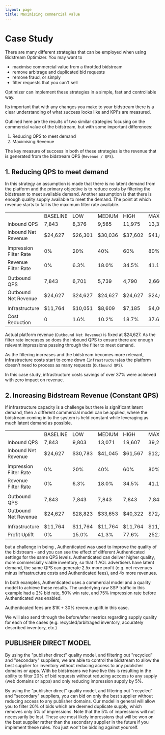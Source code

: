 ```yaml
---
layout: page
title: Maximising commercial value
---
```


# Case Study

There are many different strategies that can be employed when using Bidstream Optimizer. You may want to

* maximise commercial value from a throttled bidstream
* remove arbitrage and duplicated bid requests
* remove fraud, or simply 
* filter requests that you can't sell

Optimizer can implement these strategies in a simple, fast and controllable way.

Its important that with any changes you make to your bidstream there is a clear understanding of what success looks like and KPI's are measured.

Outlined here are the results of two similar strategies focusing on the commercial value of the bidstream, but with some important differences:

1. Reducing QPS to meet demand
1. Maximising Revenue

The key measure of success in both of these strategies is the revenue that is generated from the bidstream QPS (`Revenue / QPS`).

## 1. Reducing QPS to meet demand

In this strategy an assumption is made that there is no latent demand from the platform and the primary objective is to reduce costs by filtering the bidstream to meet available demand. Another assumption is that there is enough quality supply available to meet the demand. The point at which revenue starts to fall is the maximum filter rate available.

<table>
<tr><td></td><td>BASELINE</td><td>LOW </td><td>MEDIUM </td><td>HIGH </td><td>MAX </td></tr>
<tr><td class="l">Inbound QPS</td><td>7,843</td><td>8,376</td><td>9,565</td><td>11,975</td><td>13,333</td></tr>
<tr><td class="l">Inbound Net Revenue</td><td>$24,627</td><td>$26,301</td><td>$30,036</td><td>$37,602</td><td>$41,867</td></tr>
<tr><td></td><td></td><td></td><td></td><td></td><td></td></tr>
<tr><td class="l">Impression Filter Rate</td><td>0%</td><td>20%</td><td>40%</td><td>60%</td><td>80%</td></tr>
<tr><td class="l">Revenue Filter Rate</td><td>0%</td><td>6.3%</td><td>18.0%</td><td>34.5%</td><td>41.1%</td></tr>
<tr><td></td><td></td><td></td><td></td><td></td><td></td></tr>
<tr><td class="l">Outbound QPS</td><td>7,843</td><td>6,701</td><td>5,739</td><td>4,790</td><td>2,666</td></tr>
<tr><td class="l">Outbound Net Revenue</td><td>$24,627</td><td>$24,627</td><td>$24,627</td><td>$24,627</td><td>$24,627</td></tr>
<tr><td></td><td></td><td></td><td></td><td></td><td></td></tr>
<tr><td class="l">Infrastructure</td><td>$11,764</td><td>$10,051</td><td>$8,609</td><td>$7,185</td><td>$4,000</td></tr>
<tr><td class="l">Cost Reduction</td><td>0</td><td>1.6%</td><td>10.2%</td><td>18.7%</td><td>37.6%</td></tr>
</table>

Actual platform revenue (`Outbound Net Revenue`) is fixed at $24,627. As the filter rate increases so does the inbound QPS to ensure there are enough relevant impressions passing through the filter to meet demand.

As the filtering increases and the bidstream becomes more relevant, infrastructure costs start to come down (`Infrastructure`)as the platform doesn't need to process as many requests (`Outbound QPS`).

In this case study, infrastructure costs savings of over 37% were achieved with zero impact on revenue.

## 2. Increasing Bidstream Revenue (Constant QPS)

If infrastructure capacity is a challenge but there is significant latent demand, then a different commercial model can be applied, where the bidstream coming in to the system is held constant while leveraging as much latent demand as possible.

<table>
<tr><td></td><td>BASELINE</td><td>LOW </td><td>MEDIUM </td><td>HIGH </td><td>MAX </td></tr>
<tr><td class="l">Inbound QPS</td><td>7,843</td><td>9,803</td><td>13,071</td><td>19,607</td><td>39,215</td></tr>
<tr><td class="l">Inbound Net Revenue</td><td>$24,627</td><td>$30,783</td><td>$41,045</td><td>$61,567</td><td>$12,3135</td></tr>
<tr><td></td><td></td><td></td><td></td><td></td><td></td></tr>
<tr><td class="l">Impression Filter Rate</td><td>0%</td><td>20%</td><td>40%</td><td>60%</td><td>80%</td></tr>
<tr><td class="l">Revenue Filter Rate</td><td>0%</td><td>6.3%</td><td>18.0%</td><td>34.5%</td><td>41.1%</td></tr>
<tr><td></td><td></td><td></td><td></td><td></td><td></td></tr>
<tr><td class="l">Outbound QPS</td><td>7,843</td><td>7,843</td><td>7,843</td><td>7,843</td><td>7,843</td></tr>
<tr><td class="l">Outbound Net Revenue</td><td>$24,627</td><td>$28,823</td><td>$33,653</td><td>$40,322</td><td>$72,430</td></tr>
<tr><td></td><td></td><td></td><td></td><td></td><td></td></tr>
<tr><td class="l">Infrastructure</td><td>$11,764</td><td>$11,764</td><td>$11,764</td><td>$11,764</td><td>$11,764</td></tr>
<tr><td class="l">Profit Uplift</td><td>0%</td><td>15.0%</td><td>41.3%</td><td>77.6%</td><td>252.3%</td></tr>
</table>

but a challenge in being , Authenticated was used to improve the quality of the bidstream - and you can see the effect of different Authenticated settings for the same QPS levels.  Authenticated can deliver higher quality, more commercially viable inventory, so that if AOL advertisers have latent demand, the same QPS can generate 2.5x more profit (e.g. net revenues minus infrastructure costs and Authenticated fees), and 4x more revenues.

In both examples, Authenticated uses a commercial model and a quality model to achieve these results.  The underlying raw SSP traffic in this example had a 2% bid rate, 50% win rate, and 75% impression rate before Authenticated was enabled.

Authenticated fees are $1K + 30% revenue uplift in this case.

We will also send through the before/after metrics regarding supply quality for each of the cases (e.g. recycled/arbitraged inventory, accurately described inventory, etc.)





## PUBLISHER DIRECT MODEL

By using the "publisher direct" quality model, and filtering out "recycled" and "secondary" suppliers, we are able to control the bidstream to allow the best supplier for inventory without reducing access to any publisher domains or apps. With be bidstreams we have live this is resulting in the ability to filter 20% of bid requests without reducing acccess to any supply (web domains or apps) and only reducing impression supply by 5%.

By using the "publisher direct" quality model, and filtering out "recycled" and "secondary" suppliers, you can bid on only the best supplier without reducing access to any publisher domains.  Our model in general will allow you to filter 20% of bids which are deemed duplicate supply, which removes only 5% of impressions. Note that the 5% of impressions will not necessarily be lost.  These are most likely impressions that will be won on the best supplier rather than the secondary supplier in the future if you implement these rules.  You just won't be bidding against yourself.
